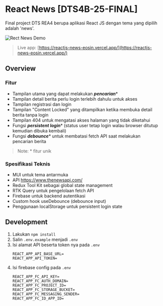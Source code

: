 # React News [DTS4B-25-FINAL]

Final project DTS REA4 berupa aplikasi React JS dengan tema yang dipilih adalah 'news'.

![Rect News Demo](./public/react-news-demo.gif)

> Live app: [https://reactjs-news-eosin.vercel.app/](https://reactjs-news-eosin.vercel.app/)

## Overview

### Fitur
- Tampilan utama yang dapat melakukan ***pencarian****
- Tampilan detail berita perlu login terlebih dahulu untuk akses
- Tampilan registrasi dan login
- Tampilan "Content Locked" yang ditampilkan ketika membuka detail berita tanpa login
- Tampilan 404 untuk mengatasi akses halaman yang tidak diketahui
- Fungsi ***persistent login**** (status user tetap login walau browser ditutup kemudian dibuka kembali)
- Fungsi ***debounce**** untuk membatasi fetch API saat melakukan pencarian berita

> Note: * fitur unik

### Spesifikasi Teknis

- MUI untuk tema antarmuka
- API https://www.thenewsapi.com/
- Redux Tool Kit sebagai global state management
- RTK Query untuk pengelolaan fetch API
- Firebase untuk backend autentikasi
- Custom hook useDebounce (debounce input)
- Penggunaan localStorage untuk persistent login state

## Development

1. Lakukan `npm install`
2. Salin `.env.example` menjadi `.env`
3. Isi alamat API beserta token nya pada `.env`
    ```
    REACT_APP_API_BASE_URL=
    REACT_APP_API_TOKEN=
    ```
4. Isi firebase config pada `.env`
    ```
    REACT_APP_FC_API_KEY=
    REACT_APP_FC_AUTH_DOMAIN=
    REACT_APP_FC_PROJECT_ID=
    REACT_APP_FC_STORAGE_BUCKET=
    REACT_APP_FC_MESSAGING_SENDER=
    REACT_APP_FC_ID_APP_ID=
    ```

